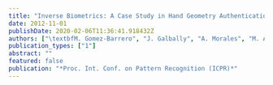 ```yaml
---
title: "Inverse Biometrics: A Case Study in Hand Geometry Authentication"
date: 2012-11-01
publishDate: 2020-02-06T11:36:41.918432Z
authors: ["\textbfM. Gomez-Barrero", "J. Galbally", "A. Morales", "M. A. Ferrer", "J. Fierrez", "J. Ortega-Garcia"]
publication_types: ["1"]
abstract: ""
featured: false
publication: "*Proc. Int. Conf. on Pattern Recognition (ICPR)*"
---
```


